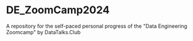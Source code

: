 # DE_ZoomCamp2024
A repository for the self-paced personal progress of the "Data Engineering Zoomcamp" by DataTalks.Club
